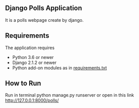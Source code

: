  ## Django Polls Application
 It is a polls webpage create by django.

 ## Requirements

 The application requires
 * Python 3.6 or newer
 * Django 2.1.2 or newer
 * Python add-on modules as in [requirements.txt](requirements.txt)

 ## How to Run

 Run in terminal
python manage.py runserver
or open in this link http://127.0.0.1:8000/polls/